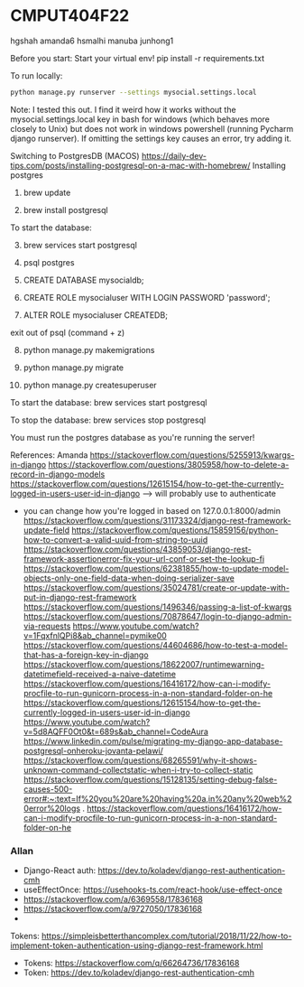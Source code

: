 # CMPUT404F22

hgshah
amanda6
hsmalhi
manuba
junhong1

Before you start:
Start your virtual env!
pip install -r requirements.txt

To run locally:

```bash
python manage.py runserver --settings mysocial.settings.local
```

Note: I tested this out. I find it weird how it works without the mysocial.settings.local key in bash for windows (which
behaves more closely to Unix) but does not work in windows powershell (running Pycharm django runserver). If omitting
the settings key causes an error, try adding it.

Switching to PostgresDB (MACOS)
https://daily-dev-tips.com/posts/installing-postgresql-on-a-mac-with-homebrew/
Installing postgres

1. brew update

2. brew install postgresql

To start the database:

3. brew services start postgresql

4. psql postgres

5. CREATE DATABASE mysocialdb;

6. CREATE ROLE mysocialuser WITH LOGIN PASSWORD 'password';

7. ALTER ROLE mysocialuser CREATEDB;

exit out of psql (command + z)

8. python manage.py makemigrations

9. python manage.py migrate

10. python manage.py createsuperuser

To start the database:
brew services start postgresql

To stop the database:
brew services stop postgresql

You must run the postgres database as you're running the server!

References:
Amanda
https://stackoverflow.com/questions/5255913/kwargs-in-django
https://stackoverflow.com/questions/3805958/how-to-delete-a-record-in-django-models
https://stackoverflow.com/questions/12615154/how-to-get-the-currently-logged-in-users-user-id-in-django --> will
probably use to authenticate

- you can change how you're logged in based on 127.0.0.1:8000/admin
  https://stackoverflow.com/questions/31173324/django-rest-framework-update-field
  https://stackoverflow.com/questions/15859156/python-how-to-convert-a-valid-uuid-from-string-to-uuid
  https://stackoverflow.com/questions/43859053/django-rest-framework-assertionerror-fix-your-url-conf-or-set-the-lookup-fi
  https://stackoverflow.com/questions/62381855/how-to-update-model-objects-only-one-field-data-when-doing-serializer-save
  https://stackoverflow.com/questions/35024781/create-or-update-with-put-in-django-rest-framework
  https://stackoverflow.com/questions/1496346/passing-a-list-of-kwargs
  https://stackoverflow.com/questions/70878647/login-to-django-admin-via-requests
  https://www.youtube.com/watch?v=1FqxfnlQPi8&ab_channel=pymike00
  https://stackoverflow.com/questions/44604686/how-to-test-a-model-that-has-a-foreign-key-in-django
  https://stackoverflow.com/questions/18622007/runtimewarning-datetimefield-received-a-naive-datetime
  https://stackoverflow.com/questions/16416172/how-can-i-modify-procfile-to-run-gunicorn-process-in-a-non-standard-folder-on-he
  https://stackoverflow.com/questions/12615154/how-to-get-the-currently-logged-in-users-user-id-in-django
  https://www.youtube.com/watch?v=5d8AQFF0Ot0&t=689s&ab_channel=CodeAura
  https://www.linkedin.com/pulse/migrating-my-django-app-database-postgresql-onheroku-jovanta-pelawi/
  https://stackoverflow.com/questions/68265591/why-it-shows-unknown-command-collectstatic-when-i-try-to-collect-static
  https://stackoverflow.com/questions/15128135/setting-debug-false-causes-500-error#:~:text=If%20you%20are%20having%20a,in%20any%20web%20error%20logs
  .
  https://stackoverflow.com/questions/16416172/how-can-i-modify-procfile-to-run-gunicorn-process-in-a-non-standard-folder-on-he

### Allan

- Django-React auth: https://dev.to/koladev/django-rest-authentication-cmh
- useEffectOnce: https://usehooks-ts.com/react-hook/use-effect-once
- https://stackoverflow.com/a/6369558/17836168
- https://stackoverflow.com/a/9727050/17836168
-
Tokens: https://simpleisbetterthancomplex.com/tutorial/2018/11/22/how-to-implement-token-authentication-using-django-rest-framework.html
- Tokens: https://stackoverflow.com/q/66264736/17836168
- Token: https://dev.to/koladev/django-rest-authentication-cmh
